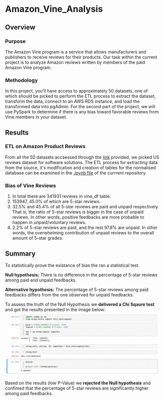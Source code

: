# Amazon_Vine_Analysis
## Overview
### Purpose
The Amazon Vine program is a service that allows manufacturers and publishers to receive reviews for their products. Our task within the current project is to analyze Amazon reviews written by members of the paid Amazon Vine program.
### Methodology
In this project, you’ll have access to approximately 50 datasets, one of which should be picked to perform the ETL process to extract the dataset, transform the data, connect to an AWS RDS instance, and load the transformed data into pgAdmin. For the second part of the project, we will use PySpark to determine if there is any bias toward favorable reviews from Vine members in your dataset. 

## Results
### ETL on Amazon Product Reviews
From all the 50 datasets accaessed through the [link](https://s3.amazonaws.com/amazon-reviews-pds/tsv/index.txt) provided, we picked US reviews dataset for software solutions. The ETL process for extracting data from the source, it's modification and creation of tables for the normalised database can be examined in the [.ipynb file](https://github.com/ArmineKhanan/Amazon_Vine_Analysis/blob/main/Amazon_Reviews_ETL.ipynb) of the currrent repository.

###  Bias of Vine Reviews
1. In total there are 341931 reviews in vine_df table.
2. 153947, 45.0% of which are 5-star reviews.
3. 32.5% and 45.4% of all 5-star reviews are paid and unpaid respectively. That is, the ratio of 5-star reviews is bigger in the case of unpaid reviews. In other words, positive feedbacks are more probable to happen in unpaid/voluntary reviews.
4. 2.2% of 5-star reviews are paid, and the rest 97.8% are unpaid. In other words, the overwhelming contribution of unpaid reviews to the overall amount of 5-star grades.

## Summary

To statistically prove the existance of bias the ran a statistical test.

<b>Null hypothesis:</b> There is no difference in the percentage of 5-star reviews among paid and unpaid feedbacks.

<b>Alternative hypothesis:</b> The percentage of 5-star reviews among paid feedbacks differs from the one observed for unpaid feedbacks.

To assess the truth of the Null Hypothesis we <b>delivered a Chi Sqaure test</b> and got the results presented in the image below:
<kbd><img src="https://github.com/ArmineKhanan/Amazon_Vine_Analysis/blob/main/extra_analysis.png" width="800" /></kbd>

Based on the results (low P-Value) we <b>rejected the Null hypothesis</b> and confimed that the percentage of 5-star reviews are significantly higher among paid feedbacks.


